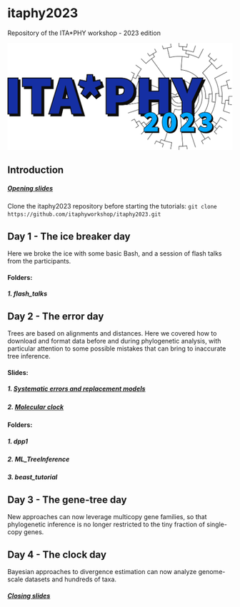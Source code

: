 # itaphy2023
Repository of the ITA*PHY workshop - 2023 edition

[<img src="./images/itaphylogo.svg">](https://sites.google.com/view/itaphylogeneticsworkshop)

## Introduction
##### [Opening slides](https://drive.google.com/file/d/1w40u4ufSD28muhuL3kQuiKZXnZaN9bsc/view?usp=sharing)

Clone the itaphy2023 repository before starting the tutorials:
```git clone https://github.com/itaphyworkshop/itaphy2023.git```

## Day 1 - The ice breaker day
Here we broke the ice with some basic Bash, and a session of flash talks from the participants.
#### Folders:
##### 1. flash_talks

## Day 2 - The error day
Trees are based on alignments and distances. Here we covered how to download and format data before and during phylogenetic analysis, with particular attention to some possible mistakes that can bring to inaccurate tree inference.
#### Slides:
##### 1. [Systematic errors and replacement models](https://docs.google.com/presentation/d/1bEE0KxEskEpKIC7e_fwgB6Q3R_GdNRnO/edit?usp=sharing&ouid=113307526437925014307&rtpof=true&sd=true)
##### 2. [Molecular clock](https://docs.google.com/presentation/d/1uyWt-keqObQWrDMqtPiWkNEL_-8IjFrh/edit?usp=sharing&ouid=113307526437925014307&rtpof=true&sd=true)
#### Folders:
##### 1. dpp1
##### 2. ML_TreeInference
##### 3. beast_tutorial

## Day 3 - The gene-tree day
New approaches can now leverage multicopy gene families, so that phylogenetic inference is no longer restricted to the tiny fraction of single-copy genes.

## Day 4 - The clock day
Bayesian approaches to divergence estimation can now analyze genome-scale datasets and hundreds of taxa.
##### [Closing slides](https://drive.google.com/file/d/15YXyCS9SX75pvDoYArHlVKLIyqjONsaa/view?usp=sharing)
